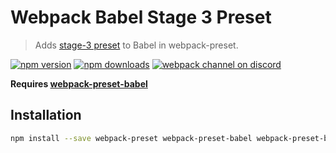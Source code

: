 # Webpack Babel Stage 3 Preset
> Adds [stage-3 preset](http://babeljs.io/docs/plugins/preset-es2015/) to Babel in webpack-preset.

[![npm version](https://img.shields.io/npm/v/webpack-preset-babel-stage-3.svg?style=flat-square)](https://www.npmjs.com/package/webpack-preset-babel-es2015)
[![npm downloads](https://img.shields.io/npm/dm/webpack-preset-babel-stage-3.svg?style=flat-square)](https://www.npmjs.com/package/webpack-preset-babel-es2015)
[![webpack channel on discord](https://img.shields.io/badge/discord-%23webpack%20%40%20reactiflux-61dafb.svg?style=flat-square)](https://discord.gg/0ZcbPKXt5bVrknv7)

**Requires [webpack-preset-babel](https://github.com/webpack-preset/webpack-preset-babel)**

## Installation

```sh
npm install --save webpack-preset webpack-preset-babel webpack-preset-babel-stage-3
```
